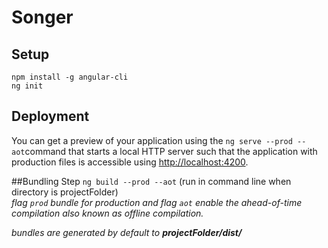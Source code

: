 # Songer

## Setup
```
npm install -g angular-cli
ng init
```

## Deployment
You can get a preview of your application using the `ng serve --prod --aot`command that starts a local HTTP server such that the application with production files is accessible using [http://localhost:4200](http://localhost:4200).

##Bundling Step
`ng build --prod --aot` (run in command line when directory is projectFolder)  
_flag `prod` bundle for production and flag `aot` enable the ahead-of-time compilation also known as offline compilation._

_bundles are generated by default to **projectFolder/dist/**_
